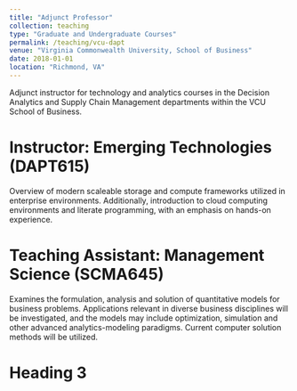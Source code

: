 ```yaml
---
title: "Adjunct Professor"
collection: teaching
type: "Graduate and Undergraduate Courses"
permalink: /teaching/vcu-dapt
venue: "Virginia Commonwealth University, School of Business"
date: 2018-01-01
location: "Richmond, VA"
---
```


Adjunct instructor for technology and analytics courses in the Decision Analytics and Supply Chain Management departments within the VCU School of Business.

Instructor: Emerging Technologies (DAPT615)
======
Overview of modern scaleable storage and compute frameworks utilized in enterprise environments. Additionally, introduction to cloud computing environments and literate programming, with an emphasis on hands-on experience.

Teaching Assistant: Management Science (SCMA645)
======
Examines the formulation, analysis and solution of quantitative models for business problems. Applications relevant in diverse business disciplines will be investigated, and the models may include optimization, simulation and other advanced analytics-modeling paradigms. Current computer solution methods will be utilized.

Heading 3
======